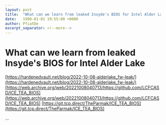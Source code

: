 ```yaml
---
layout: post
title:  "What can we learn from leaked Insyde's BIOS for Intel Alder Lake"
date:   1990-01-01 19:55:00 +0000
author: PfiatDe
excerpt_separator: <!--more-->
---
```


# What can we learn from leaked Insyde's BIOS for Intel Alder Lake
[https://hardenedvault.net/blog/2022-10-08-alderlake_fw-leak/](https://hardenedvault.net/blog/2022-10-08-alderlake_fw-leak/)
[https://web.archive.org/web/20221008040713/https://github.com/LCFCASD/ICE_TEA_BIOS](https://web.archive.org/web/20221008040713/https://github.com/LCFCASD/ICE_TEA_BIOS)
[https://git.tcp.direct/TheParmak/ICE_TEA_BIOS](https://git.tcp.direct/TheParmak/ICE_TEA_BIOS)

...
<!--more-->
